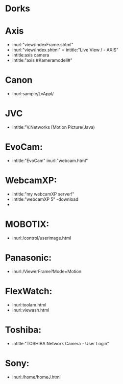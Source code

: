 # Dorks

# Axis
- inurl:"view/indexFrame.shtml"
- inurl:"view/index.shtml"
= intitle:"Live View / - AXIS"
- intitle:axis camera
- intitle:"axis #Kameramodell#"

# Canon
- inurl:sample/LvAppl/

# JVC
- intitle:"V.Networks [Motion Picture(Java)

# EvoCam:
- intitle:"EvoCam" inurl:"webcam.html"

# WebcamXP:
- intitle:"my webcamXP server!"
-  intitle:"webcamXP 5" -download
- 
# MOBOTIX:
- inurl:/control/userimage.html

# Panasonic:
- inurl:/ViewerFrame?Mode=Motion

# FlexWatch:
- inurl:toolam.html
- inurl:viewash.html

# Toshiba:
- intitle:"TOSHIBA Network Camera - User Login"

# Sony:
- inurl:/home/homeJ.html
